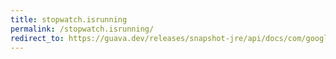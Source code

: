 ```yaml
---
title: stopwatch.isrunning
permalink: /stopwatch.isrunning/
redirect_to: https://guava.dev/releases/snapshot-jre/api/docs/com/google/common/base/Stopwatch.html#isRunning--
---
```

